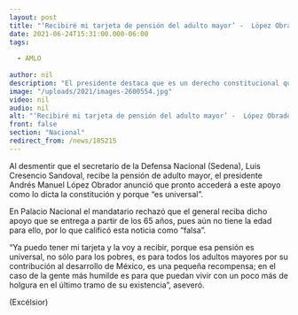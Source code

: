 ```yaml
---
layout: post
title: "‘Recibiré mi tarjeta de pensión del adulto mayor’ -  López Obrador"
date: 2021-06-24T15:31:00.000-06:00
tags:
  
  - AMLO
  
author: nil
description: "El presidente destaca que es un derecho constitucional que establece se puede acceder a este apoyo a partir de los 65 años; Luis Cresencio Sandoval no recibe pensión, aclara"
image: "/uploads/2021/images-2600554.jpg"
video: nil
audio: nil
alt: "‘Recibiré mi tarjeta de pensión del adulto mayor’ -  López Obrador"
front: false
section: "Nacional"
redirect_from: /news/185215
---
```


Al desmentir que el secretario de la Defensa Nacional (Sedena), Luis Cresencio Sandoval, recibe la pensión de adulto mayor, el presidente Andrés Manuel López Obrador anunció que pronto accederá a este apoyo como lo dicta la constitución y porque “es universal”.

En Palacio Nacional el mandatario rechazó que el general reciba dicho apoyo que se entrega a partir de los 65 años, pues aún no tiene la edad para ello, por lo que calificó esta noticia como “falsa”.

“Ya puedo tener mi tarjeta y la voy a recibir, porque esa pensión es universal, no sólo para los pobres, es para todos los adultos mayores por su contribución al desarrollo de México, es una pequeña recompensa; en el caso de la gente más humilde es para que puedan vivir con un poco más de holgura en el último tramo de su existencia”, aseveró.

(Excélsior)
